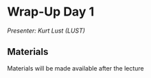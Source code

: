 # Wrap-Up Day 1

*Presenter: Kurt Lust (LUST)*


## Materials

Materials will be made available after the lecture

<!--
<video src="https://462000265.lumidata.eu/2day-20251020/recordings/I102-WrapUpDay1.mp4" controls="controls"></video>
-->

<!--
-   A video recording will follow.
-->

<!--
-   [Slides](https://462000265.lumidata.eu/2day-20251020/files/LUMI-2day-20251020-I102-WrapUpDay1.pdf)

Archived materials on LUMI:

-   Slides: `/appl/local/training/2day-20251020/files/LUMI-2day-20251020-I102-WrapUpDay1.pdf`

-   Recording: `/appl/local/training/2day-20251020/recordings/I102-WrapUpDay1.mp4`
-->

